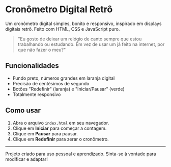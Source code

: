 # Cronômetro Digital Retrô

Um cronômetro digital simples, bonito e responsivo, inspirado em displays digitais retrô. Feito com HTML, CSS e JavaScript puro.

> "Eu gosto de deixar um relógio de canto sempre que estou trabalhando ou estudando. Em vez de usar um já feito na internet, por que não fazer o meu?"

## Funcionalidades
- Fundo preto, números grandes em laranja digital
- Precisão de centésimos de segundo
- Botões "Redefinir" (laranja) e "Iniciar/Pausar" (verde)
- Totalmente responsivo

## Como usar
1. Abra o arquivo `index.html` em seu navegador.
2. Clique em **Iniciar** para começar a contagem.
3. Clique em **Pausar** para pausar.
4. Clique em **Redefinir** para zerar o cronômetro.

---

Projeto criado para uso pessoal e aprendizado. Sinta-se à vontade para modificar e adaptar!